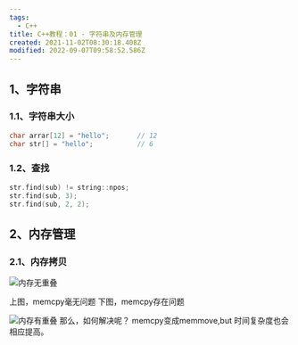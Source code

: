 ```yaml
---
tags:
  - C++
title: C++教程：01 - 字符串及内存管理
created: 2021-11-02T08:30:18.408Z
modified: 2022-09-07T09:58:52.586Z
---
```


## 1、字符串

### 1.1、字符串大小

```c++
char arrar[12] = "hello";       // 12
char str[] = "hello";           // 6
```

### 1.2、查找

```c++
str.find(sub) != string::npos;
str.find(sub, 3);
str.find(sub, 2, 2);
```

## 2、内存管理

### 2.1、内存拷贝

![内存无重叠](https://cdn.jsdelivr.net/gh/cuijian2b/Notable@master/notes/assert/85667a73a38a467cb22fea09aa3f74b5.png)

上图，memcpy毫无问题
下图，memcpy存在问题

![内存有重叠](https://cdn.jsdelivr.net/gh/cuijian2b/Notable@master/notes/assert/0c8b0e21e5cb4538b330e17c2d84666d.png)
那么，如何解决呢？
memcpy变成memmove,but 时间复杂度也会相应提高。
